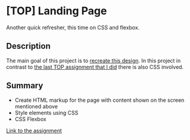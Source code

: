 # [TOP] Landing Page

Another quick refresher, this time on CSS and flexbox.  

## Description

The main goal of this project is to [recreate this design](https://cdn.statically.io/gh/TheOdinProject/curriculum/main/foundations/html_css/project/odin-project.png). 
In this project in contrast to [the last TOP assignment that I did](https://github.com/piotrfijol/top-recipes) there is also CSS involved.
  
  
## Summary

- Create HTML markup for the page with content shown on the screen mentioned above
- Style elements using CSS
- CSS Flexbox

[Link to the assignment](https://www.theodinproject.com/lessons/foundations-landing-page)
